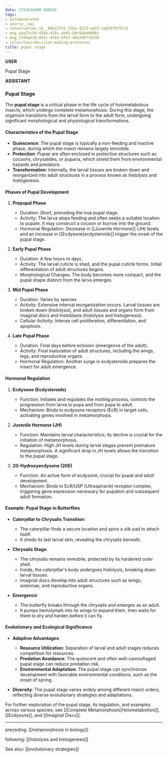 ```yaml
---
date: 1721634680.969816
tags:
- autogenerated
- source__oai
- conversation_id__09e22741-f2ba-4223-ad22-ce02bfbf5fc5
- msg_aaa23c59-450d-420c-abb5-b0c0da46806c
- msg_3749a629-8d3c-4f83-8fef-40229677d338
- colorclass/decision-making-processes
title: pupal stage
---
```


**USER**

Pupal Stage


**ASSISTANT**

### Pupal Stage

The **pupal stage** is a critical phase in the life cycle of holometabolous insects, which undergo complete metamorphosis. During this stage, the organism transitions from the larval form to the adult form, undergoing significant morphological and physiological transformations. 

#### Characteristics of the Pupal Stage

- **Quiescence**: The pupal stage is typically a non-feeding and inactive phase, during which the insect remains largely immobile.
- **Protection**: Pupae are often enclosed in protective structures such as cocoons, chrysalides, or puparia, which shield them from environmental hazards and predators.
- **Transformation**: Internally, the larval tissues are broken down and reorganized into adult structures in a process known as histolysis and histogenesis.

#### Phases of Pupal Development

1. **Prepupal Phase**
   - Duration: Short, preceding the true pupal stage.
   - Activity: The larva stops feeding and often seeks a suitable location to pupate. It may construct a cocoon or burrow into the ground.
   - Hormonal Regulation: Decrease in [[Juvenile Hormone]] (JH) levels and an increase in [[Ecdysone|ecdysteroids]] trigger the onset of the pupal stage.

2. **Early Pupal Phase**
   - Duration: A few hours to days.
   - Activity: The larval cuticle is shed, and the pupal cuticle forms. Initial differentiation of adult structures begins.
   - Morphological Changes: The body becomes more compact, and the pupal shape distinct from the larva emerges.

3. **Mid Pupal Phase**
   - Duration: Varies by species.
   - Activity: Extensive internal reorganization occurs. Larval tissues are broken down (histolysis), and adult tissues and organs form from imaginal discs and histoblasts (histolysis and histogenesis).
   - Cellular Activity: Intense cell proliferation, differentiation, and apoptosis.

4. **Late Pupal Phase**
   - Duration: Final days before eclosion (emergence of the adult).
   - Activity: Final maturation of adult structures, including the wings, legs, and reproductive organs.
   - Hormonal Regulation: Another surge in ecdysteroids prepares the insect for adult emergence.

#### Hormonal Regulation

1. **Ecdysone (Ecdysteroids)**
   - Function: Initiates and regulates the molting process, controls the progression from larva to pupa and from pupa to adult.
   - Mechanism: Binds to ecdysone receptors (EcR) in target cells, activating genes involved in metamorphosis.

2. **Juvenile Hormone (JH)**
   - Function: Maintains larval characteristics; its decline is crucial for the initiation of metamorphosis.
   - Regulation: High JH levels during larval stages prevent premature metamorphosis. A significant drop in JH levels allows the transition to the pupal stage.

3. **20-Hydroxyecdysone (20E)**
   - Function: An active form of ecdysone, crucial for pupal and adult development.
   - Mechanism: Binds to EcR/USP (Ultraspiracle) receptor complex, triggering gene expression necessary for pupation and subsequent adult formation.

#### Example: Pupal Stage in Butterflies

- **Caterpillar to Chrysalis Transition**:
  - The caterpillar finds a secure location and spins a silk pad to attach itself.
  - It sheds its last larval skin, revealing the chrysalis beneath.
  
- **Chrysalis Stage**:
  - The chrysalis remains immobile, protected by its hardened outer shell.
  - Inside, the caterpillar's body undergoes histolysis, breaking down larval tissues.
  - Imaginal discs develop into adult structures such as wings, antennae, and reproductive organs.
  
- **Emergence**:
  - The butterfly breaks through the chrysalis and emerges as an adult.
  - It pumps hemolymph into its wings to expand them, then waits for them to dry and harden before it can fly.

#### Evolutionary and Ecological Significance

- **Adaptive Advantages**:
  - **Resource Utilization**: Separation of larval and adult stages reduces competition for resources.
  - **Predation Avoidance**: The quiescent and often well-camouflaged pupal stage can reduce predation risk.
  - **Environmental Adaptation**: The pupal stage can synchronize development with favorable environmental conditions, such as the onset of spring.

- **Diversity**: The pupal stage varies widely among different insect orders, reflecting diverse evolutionary strategies and adaptations.

For further exploration of the pupal stage, its regulation, and examples across various species, see [[Complete Metamorphosis|Holometabolism]], [[Ecdysone]], and [[Imaginal Discs]].


---

preceding: [[metamorphosis in biology]]  


following: [[histolysis and histogenesis]]

See also: [[evolutionary strategies]]